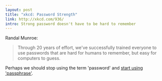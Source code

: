 ```yaml
---
layout: post
title: "xkcd: Password Strength"
link: http://xkcd.com/936/
intro: Strong password doesn't have to be hard to remember
---
```

Randal Munroe:
> Through 20 years of effort, we've successfully trained everyone to use passwords that are hard for humans to remember, but easy for computers to guess.

Perhaps we should stop using the term 'password' and [start using 'passphrase'](http://www.codinghorror.com/blog/2005/07/passwords-vs-pass-phrases.html).